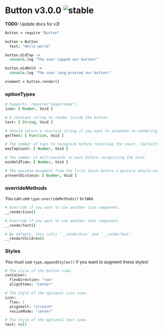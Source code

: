 
# Button v3.0.0 ![stable](https://img.shields.io/badge/stability-stable-4EBA0F.svg?style=flat)

**TODO:** Update docs for v3!

```coffee
Button = require "Button"

button = Button
  text: "Hello world"

button.didTap ->
  console.log "The user tapped our button!"

button.didHold ->
  console.log "The user long-pressed our button!"

element = button.render()
```

### optionTypes

```coffee
# Supports `require("image!name")`
icon: [ Number, Void ]

# A constant string to render inside the button.
text: [ String, Void ]

# Should return a reactive string if you want to automate re-rendering.
getText: [ Function, Void ]

# The number of taps to recognize before resetting the count. (defaults to 1)
maxTapCount: [ Number, Void ]

# The number of milliseconds to wait before recognizing the hold.
minHoldTime: [ Number, Void ]

# The maximum movement from the first touch before a gesture should not be recognized.
preventDistance: [ Number, Void ]
```

### overrideMethods

You can use `type.overrideMethods()` to take

```coffee
# Override if you want to use another icon component.
__renderIcon()

# Override if you want to use another text component.
__renderText()

# By default, this calls '__renderIcon' and '__renderText'.
__renderChildren()
```

### Styles

You must use `type.appendStyles()` if you want to augment these styles!

```coffee
# The style of the button view.
container:
  flexDirection: "row"
  alignItems: "center"

# The style of the optional icon view.
icon:
  flex: 1
  alignSelf: "stretch"
  resizeMode: "center"

# The style of the optional text view.
text: null
```
